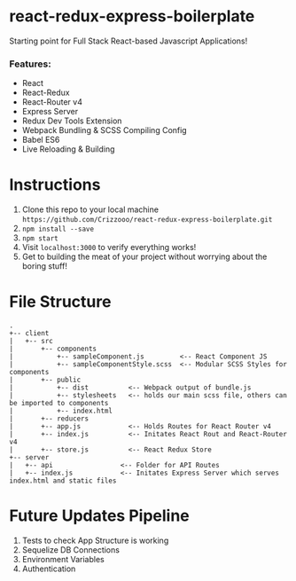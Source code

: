 # react-redux-express-boilerplate
Starting point for Full Stack React-based Javascript Applications!

### Features:
* React
* React-Redux
* React-Router v4
* Express Server
* Redux Dev Tools Extension
* Webpack Bundling & SCSS Compiling Config
* Babel ES6
* Live Reloading & Building


# Instructions
1. Clone this repo to your local machine `https://github.com/Crizzooo/react-redux-express-boilerplate.git`
2. `npm install --save`
3. `npm start`
4. Visit `localhost:3000` to verify everything works!
5. Get to building the meat of your project without worrying about the boring stuff!

# File Structure
```
.
+-- client
|   +-- src
|       +-- components      
|           +-- sampleComponent.js         <-- React Component JS
|           +-- sampleComponentStyle.scss  <-- Modular SCSS Styles for components
|       +-- public
|           +-- dist          <-- Webpack output of bundle.js
|           +-- stylesheets   <-- holds our main scss file, others can be imported to components
|           +-- index.html   
|       +-- reducers
|       +-- app.js            <-- Holds Routes for React Router v4
|       +-- index.js          <-- Initates React Rout and React-Router v4
|       +-- store.js          <-- React Redux Store
+-- server
|   +-- api                 <-- Folder for API Routes
|   +-- index.js            <-- Initates Express Server which serves index.html and static files
```


# Future Updates Pipeline
1. Tests to check App Structure is working
2. Sequelize DB Connections
3. Environment Variables
4. Authentication
